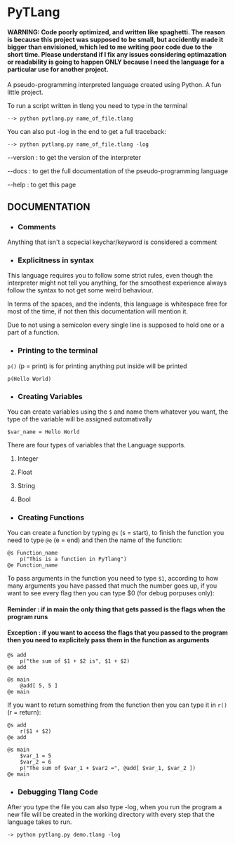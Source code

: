 # PyTLang
#### WARNING: Code poorly optimized, and written like spaghetti. The reason is because this project was supposed to be small, but accidently made it bigger than envisioned, which led to me writing poor code due to the short time. Please understand if I fix any issues considering optimazation or readability is going to happen ONLY because I need the language for a particular use for another project.

A pseudo-programming interpreted language created using Python. A fun little project.

To run a script written in tleng you need to type in the terminal

    --> python pytlang.py name_of_file.tlang
    
You can also put -log in the end to get a full traceback:

    --> python pytlang.py name_of_file.tlang -log
    
--version : to get the version of the interpreter

--docs : to get the full documentation of the pseudo-programming language

--help : to get this page


## DOCUMENTATION


- ### Comments
Anything that isn't a scpecial keychar/keyword is considered a comment

- ### Explicitness in syntax

This language requires you to follow some strict rules, even though the interpreter might not tell you anything, for the smoothest experience always follow the syntax to not get some weird behaviour.

In terms of the spaces, and the indents, this language is whitespace free for most of the time, if not then this documentation will mention it.

Due to not using a semicolon every single line is supposed to hold one or a part of a function.

- ### Printing to the terminal

`p()` (p = print) is for printing anything put inside will be printed

    p(Hello World)

- ### Creating Variables 

You can create variables using the `$` and name them whatever you want, the type of the variable will be assigned automativally

    $var_name = Hello World
    
There are four types of variables that the Language supports.

1. Integer

2. Float

3. String

4. Bool

- ### Creating Functions

You can create a function by typing `@s` (s = start), to finish the function you need to type `@e` (e = end) and then the name of the function:
    
    @s Function_name
        p("This is a function in PyTlang")
    @e Function_name

To pass arguments in the function you need to type `$1`, according to how many arguments you have passed that much the number goes up, if you want to see every flag then you can type $0 (for debug porpuses only):
#### Reminder : if in main the only thing that gets passed is the flags when the program runs
#### Exception : if you want to access the flags that you passed to the program then you need to explicitely pass them in the function as arguments 

    @s add
        p("the sum of $1 + $2 is", $1 + $2)
    @e add

    @s main
        @add[ 5, 5 ]
    @e main

If you want to return something from the function then you can type it in `r()` (r = return):

    @s add
        r($1 + $2)
    @e add

    @s main
        $var_1 = 5
        $var_2 = 6
        p("The sum of $var_1 + $var2 =", @add[ $var_1, $var_2 ])
    @e main

- ### Debugging Tlang Code

After you type the file you can also type -log, when you run the program a new file will be created in the working directory with every step that the language takes to run.

    -> python pytlang.py demo.tlang -log